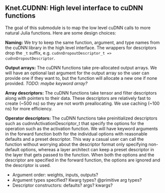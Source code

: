 ## Knet.CUDNN: High level interface to cuDNN functions

The goal of this submodule is to map the low level cuDNN calls to more natural Julia
functions. Here are some design choices:

**Naming:** We try to keep the same function, argument, and type names from the cuDNN
library in the high level interface. The wrappers for descriptors drop the `_t` suffix,
e.g. `cudnnDropoutDescriptor_t => cudnnDropoutDescriptor`.

**Output arrays:** The cuDNN functions take pre-allocated output arrays. We will have an
optional last argument for the output array so the user can provide one if they want to, but
the function will allocate a new one if none provided. *TODO: maybe keyword array?*

**Array descriptors:** The cuDNN functions take tensor and filter descriptors along with
pointers to their data. These descriptors are relatively fast to create (~500 ns) so they
are not worth preallocating. We use caching (~100 ns) for more efficiency.

**Operator descriptors:** The cuDNN functions take preinitialized descriptors such as
cudnnActivationDescriptor_t that specify the options for the operation such as the
activation function. We will have keyword arguments in the forward function both for the
individual options with reasonable defaults and a preset descriptor. This way a casual user
can call the function without worrying about the descriptor format only specifying
non-default options, whereas a layer architect can keep a preset descriptor in the layer
that gets passed to the function. When both the options and the descriptor are specified in
the forward function, the options are ignored and the descriptor is used.

* Argument order: weights, inputs, outputs?
* Argument types specified? Kwarg types? @primitive arg types?
* Descriptor constructors: defaults? args? kwargs?
